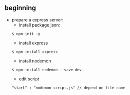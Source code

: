 ## beginning
- prepare a express server:
  - install package.json:
  ```
  $ npm init -y
  ```
  - install express
  ```
  $ npm install express
  ```
  - install nodemon
  ```
  $ npm install nodemon --save-dev
  ```
  - edit script
  ```
  "start" : "nodemon script.js" // depend on file name
  ```

